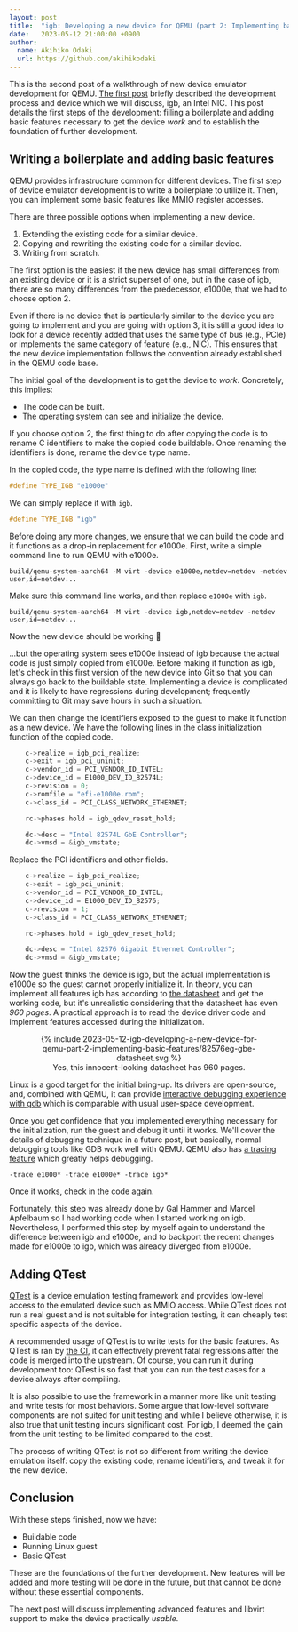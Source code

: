 ```yaml
---
layout: post
title:  "igb: Developing a new device for QEMU (part 2: Implementing basic features)"
date:   2023-05-12 21:00:00 +0900
author:
  name: Akihiko Odaki
  url: https://github.com/akihikodaki
---
```


This is the second post of a walkthrough of new device emulator development for
QEMU.
[The first post](/2023/05/06/igb-developing-a-new-device-for-qemu-part-1-introduction.html)
briefly described the development process and device which we will discuss, igb,
an Intel NIC. This post details the first steps of the development: filling a
boilerplate and adding basic features necessary to get the device _work_ and to
establish the foundation of further development.

## Writing a boilerplate and adding basic features

QEMU provides infrastructure common for different devices. The first step of 
device emulator development is to write a boilerplate to utilize it. Then, you
can implement some basic features like MMIO register accesses.

There are three possible options when implementing a new device.
1. Extending the existing code for a similar device.
2. Copying and rewriting the existing code for a similar device.
3. Writing from scratch.

The first option is the easiest if the new device has small differences from an
existing device or it is a strict superset of one, but in the case of igb, there
are so many differences from the predecessor, e1000e, that we had to choose
option 2.

Even if there is no device that is particularly similar to the device you are
going to implement and you are going with option 3, it is still a good idea to
look for a device recently added that uses the same type of bus (e.g., PCIe) or
implements the same category of feature (e.g., NIC). This ensures that the new
device implementation follows the convention already established in the QEMU
code base.

The initial goal of the development is to get the device to _work_. Concretely,
this implies:
- The code can be built.
- The operating system can see and initialize the device.

If you choose option 2, the first thing to do after copying the code is to
rename C identifiers to make the copied code buildable. Once renaming the
identifiers is done, rename the device type name.

In the copied code, the type name is defined with the following line:

~~~ C
#define TYPE_IGB "e1000e"
~~~

We can simply replace it with `igb`.

~~~ C
#define TYPE_IGB "igb"
~~~

Before doing any more changes, we ensure that we can build the code and it
functions as a drop-in replacement for e1000e. First, write a simple command
line to run QEMU with e1000e.

~~~ shell
build/qemu-system-aarch64 -M virt -device e1000e,netdev=netdev -netdev user,id=netdev...
~~~

Make sure this command line works, and then replace `e1000e` with `igb`.

~~~ shell
build/qemu-system-aarch64 -M virt -device igb,netdev=netdev -netdev user,id=netdev...
~~~

Now the new device should be working 🎉

...but the operating system sees e1000e instead of igb because the actual code
is just simply copied from e1000e. Before making it function as igb, let's
check in this first version of the new device into Git so that you can always go
back to the buildable state. Implementing a device is complicated and it is
likely to have regressions during development; frequently committing to Git may
save hours in such a situation.

We can then change the identifiers exposed to the guest to make it function as
a new device. We have the following lines in the class initialization function
of the copied code.

~~~ C
    c->realize = igb_pci_realize;
    c->exit = igb_pci_uninit;
    c->vendor_id = PCI_VENDOR_ID_INTEL;
    c->device_id = E1000_DEV_ID_82574L;
    c->revision = 0;
    c->romfile = "efi-e1000e.rom";
    c->class_id = PCI_CLASS_NETWORK_ETHERNET;

    rc->phases.hold = igb_qdev_reset_hold;

    dc->desc = "Intel 82574L GbE Controller";
    dc->vmsd = &igb_vmstate;
~~~

Replace the PCI identifiers and other fields.

~~~ C
    c->realize = igb_pci_realize;
    c->exit = igb_pci_uninit;
    c->vendor_id = PCI_VENDOR_ID_INTEL;
    c->device_id = E1000_DEV_ID_82576;
    c->revision = 1;
    c->class_id = PCI_CLASS_NETWORK_ETHERNET;

    rc->phases.hold = igb_qdev_reset_hold;

    dc->desc = "Intel 82576 Gigabit Ethernet Controller";
    dc->vmsd = &igb_vmstate;
~~~

Now the guest thinks the device is igb, but the actual implementation is e1000e
so the guest cannot properly initialize it. In theory, you can implement all
features igb has according to
[the datasheet](https://www.intel.com/content/dam/www/public/us/en/documents/datasheets/82576eg-gbe-datasheet.pdf)
and get the working code, but it's unrealistic considering that the datasheet
has even _960 pages_. A practical approach is to read the device driver code and
implement features accessed during the initialization.

<figure style="text-align: center">
{% include 2023-05-12-igb-developing-a-new-device-for-qemu-part-2-implementing-basic-features/82576eg-gbe-datasheet.svg %}
<figcaption>Yes, this innocent-looking datasheet has 960 pages.</figcaption>
</figure>

Linux is a good target for the initial bring-up. Its drivers are open-source,
and, combined with QEMU, it can provide
[interactive debugging experience with gdb](https://www.kernel.org/doc/html/v6.3/dev-tools/gdb-kernel-debugging.html)
which is comparable with usual user-space development.

Once you get confidence that you implemented everything necessary for the
initialization, run the guest and debug it until it works. We'll cover the
details of debugging technique in a future post, but basically, normal
debugging tools like GDB work well with QEMU. QEMU also has
[a tracing feature](https://www.qemu.org/docs/master/devel/tracing.html) which
greatly helps debugging.

~~~
-trace e1000* -trace e1000e* -trace igb*
~~~

Once it works, check in the code again.

Fortunately, this step was already done by Gal Hammer and Marcel Apfelbaum so I
had working code when I started working on igb. Nevertheless, I performed this
step by myself again to understand the difference between igb and e1000e, and
to backport the recent changes made for e1000e to igb, which was already
diverged from e1000e.

## Adding QTest

[QTest](https://www.qemu.org/docs/master/devel/qtest.html) is a device emulation
testing framework and provides low-level access to the emulated device such as
MMIO access. While QTest does not run a real guest and is not suitable for
integration testing, it can cheaply test specific aspects of the device.

A recommended usage of QTest is to write tests for the basic features. As QTest
is ran by [the CI](https://www.qemu.org/docs/master/devel/ci.html), it can
effectively prevent fatal regressions after the code is merged into the
upstream. Of course, you can run it during development too: QTest is so fast
that you can run the test cases for a device always after compiling.

It is also possible to use the framework in a manner more like unit testing and
write tests for most behaviors. Some argue that low-level software components
are not suited for unit testing and while I believe otherwise, it is also true
that unit testing incurs significant cost. For igb, I deemed the gain from the
unit testing to be limited compared to the cost.

The process of writing QTest is not so different from writing the device
emulation itself: copy the existing code, rename identifiers, and tweak it for
the new device.

## Conclusion

With these steps finished, now we have:
- Buildable code
- Running Linux guest
- Basic QTest

These are the foundations of the further development. New features will be added
and more testing will be done in the future, but that cannot be done without
these essential components.

The next post will discuss implementing advanced features and libvirt support
to make the device practically _usable_.
